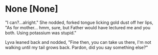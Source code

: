# None [None]
"I can?...alright." She nodded, forked tongue licking gold dust off her lips, "As for mother... hmm, sure, but Father would have lectured me and you both. Using potassium was stupid."     

Lyva leaned back and nodded, "Fine then, you can take us there, I'm not walking until my tail grows back. Pardon, did you say something else?"
